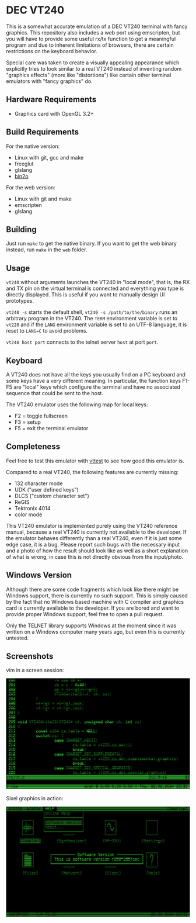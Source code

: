 DEC VT240
=========

This is a somewhat accurate emulation of a DEC VT240 terminal with fancy
graphics. This repository also includes a web port using emscripten, but you
will have to provide some useful rx/tx function to get a meaningful program and
due to inherent limitations of browsers, there are certain restrictions on the
keyboard behavior.

Special care was taken to create a visually appealing appearance which
explicitly tries to look similar to a real VT240 instead of inventing random
"graphics effects" (more like "distortions") like certain other terminal
emulators with "fancy graphics" do.


Hardware Requirements
---------------------

- Graphics card with OpenGL 3.2+


Build Requirements
------------------

For the native version:
- Linux with git, gcc and make
- freeglut
- glslang
- [bin2o](https://github.com/hackyourlife/bin2o)

For the web version:
- Linux with git and make
- emscripten
- glslang


Building
--------

Just run `make` to get the native binary. If you want to get the web binary
instead, run `make` in the `web` folder.


Usage
-----

`vt240` without arguments launches the VT240 in "local mode", that is, the RX
and TX pin on the virtual terminal is connected and everything you type is
directly displayed. This is useful if you want to manually design UI prototypes.

`vt240 -s` starts the default shell, `vt240 -s /path/to/the/binary` runs an
arbitrary program in the VT240. The `TERM` environment variable is set to
`vt220` and if the `LANG` environment variable is set to an UTF-8 language, it
is reset to `LANG=C` to avoid problems.

`vt240 host port` connects to the telnet server `host` at port `port`.


Keyboard
--------

A VT240 does not have all the keys you usually find on a PC keyboard and some
keys have a very different meaning. In particular, the function keys F1-F5 are
"local" keys which configure the terminal and have no associated sequence that
could be sent to the host.

The VT240 emulator uses the following map for local keys:
- F2 = toggle fullscreen
- F3 = setup
- F5 = exit the terminal emulator


Completeness
------------

Feel free to test this emulator with
[vttest](https://invisible-island.net/vttest/) to see how good this emulator is.

Compared to a real VT240, the following features are currently missing:
- 132 character mode
- UDK ("user defined keys")
- DLCS ("custom character set")
- ReGIS
- Tektronix 4014
- color mode

This VT240 emulator is implemented purely using the VT240 reference manual,
because a real VT240 is currently not available to the developer. If the
emulator behaves differently than a real VT240, even if it is just some edge
case, it is a bug. Please report such bugs with the necessary input and a
photo of how the result should look like as well as a short explanation of what
is wrong, in case this is not directly obvious from the input/photo.


Windows Version
---------------

Although there are some code fragments which look like there might be Windows
support, there is currently no such support. This is simply caused by the fact
that no Windows based machine with C compiler and graphics card is currently
available to the developer. If you are bored and want to provide proper Windows
support, feel free to open a pull request.

Only the TELNET library supports Windows at the moment since it was written
on a Windows computer many years ago, but even this is currently untested.


Screenshots
-----------

vim in a screen session:

![VIM in a screen session](https://raw.githubusercontent.com/unknown-technologies/vt240/master/doc/vt240-vim.png)

Sixel graphics in action:

![Sixel graphics](https://raw.githubusercontent.com/unknown-technologies/vt240/master/doc/vt240-e1.png)
